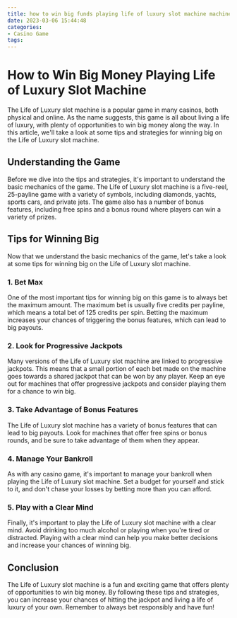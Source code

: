 ```yaml
---
title: how to win big funds playing life of luxury slot machine machine 21Casino
date: 2023-03-06 15:44:48
categories:
- Casino Game
tags:
---
```

# How to Win Big Money Playing Life of Luxury Slot Machine

The Life of Luxury slot machine is a popular game in many casinos, both physical and online. As the name suggests, this game is all about living a life of luxury, with plenty of opportunities to win big money along the way. In this article, we'll take a look at some tips and strategies for winning big on the Life of Luxury slot machine.

## Understanding the Game

Before we dive into the tips and strategies, it's important to understand the basic mechanics of the game. The Life of Luxury slot machine is a five-reel, 25-payline game with a variety of symbols, including diamonds, yachts, sports cars, and private jets. The game also has a number of bonus features, including free spins and a bonus round where players can win a variety of prizes.

## Tips for Winning Big

Now that we understand the basic mechanics of the game, let's take a look at some tips for winning big on the Life of Luxury slot machine.

### 1. Bet Max

One of the most important tips for winning big on this game is to always bet the maximum amount. The maximum bet is usually five credits per payline, which means a total bet of 125 credits per spin. Betting the maximum increases your chances of triggering the bonus features, which can lead to big payouts.

### 2. Look for Progressive Jackpots

Many versions of the Life of Luxury slot machine are linked to progressive jackpots. This means that a small portion of each bet made on the machine goes towards a shared jackpot that can be won by any player. Keep an eye out for machines that offer progressive jackpots and consider playing them for a chance to win big.

### 3. Take Advantage of Bonus Features

The Life of Luxury slot machine has a variety of bonus features that can lead to big payouts. Look for machines that offer free spins or bonus rounds, and be sure to take advantage of them when they appear.

### 4. Manage Your Bankroll

As with any casino game, it's important to manage your bankroll when playing the Life of Luxury slot machine. Set a budget for yourself and stick to it, and don't chase your losses by betting more than you can afford.

### 5. Play with a Clear Mind

Finally, it's important to play the Life of Luxury slot machine with a clear mind. Avoid drinking too much alcohol or playing when you're tired or distracted. Playing with a clear mind can help you make better decisions and increase your chances of winning big.

## Conclusion

The Life of Luxury slot machine is a fun and exciting game that offers plenty of opportunities to win big money. By following these tips and strategies, you can increase your chances of hitting the jackpot and living a life of luxury of your own. Remember to always bet responsibly and have fun!